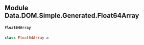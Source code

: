 ## Module Data.DOM.Simple.Generated.Float64Array

#### `Float64Array`

``` purescript
class Float64Array a
```


